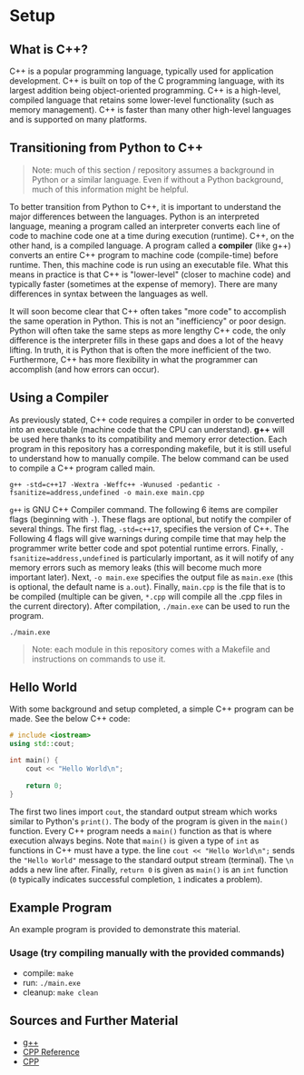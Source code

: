 # Setup

## What is C++?

C++ is a popular programming language, typically used for application development. C++ is built on top of the C programming language, with its largest addition being object-oriented programming. C++ is a high-level, compiled language that retains some lower-level functionality (such as memory management). C++ is faster than many other high-level languages and is supported on many platforms.

## Transitioning from Python to C++

> Note: much of this section / repository assumes a background in Python or a similar language. Even if without a Python background, much of this information might be helpful.

To better transition from Python to C++, it is important to understand the major differences between the languages. Python is an interpreted language, meaning a program called an interpreter converts each line of code to machine code one at a time during execution (runtime). C++, on the other hand, is a compiled language. A program called a **compiler** (like g++) converts an entire C++ program to machine code (compile-time) before runtime. Then, this machine code is run using an executable file. What this means in practice is that C++ is "lower-level" (closer to machine code) and typically faster (sometimes at the expense of memory). There are many differences in syntax between the languages as well.

It will soon become clear that C++ often takes "more code" to accomplish the same operation in Python. This is not an "inefficiency" or poor design. Python will often take the same steps as more lengthy C++ code, the only difference is the interpreter fills in these gaps and does a lot of the heavy lifting. In truth, it is Python that is often the more inefficient of the two. Furthermore, C++ has more flexibility in what the programmer can accomplish (and how errors can occur).

## Using a Compiler

As previously stated, C++ code requires a compiler in order to be converted into an executable (machine code that the CPU can understand). **g++** will be used here thanks to its compatibility and memory error detection. Each program in this repository has a corresponding makefile, but it is still useful to understand how to manually compile. The below command can be used to compile a C++ program called main.

```
g++ -std=c++17 -Wextra -Weffc++ -Wunused -pedantic -fsanitize=address,undefined -o main.exe main.cpp
```

`g++` is GNU C++ Compiler command. The following 6 items are compiler flags (beginning with `-`). These flags are optional, but notify the compiler of several things. The first flag, `-std=c++17`, specifies the version of C++. The Following 4 flags will give warnings during compile time that may help the programmer write better code and spot potential runtime errors. Finally, `-fsanitize=address,undefined` is particularly important, as it will notify of any memory errors such as memory leaks (this will become much more important later). Next, `-o main.exe` specifies the output file as `main.exe` (this is optional, the default name is `a.out`). Finally, `main.cpp` is the file that is to be compiled (multiple can be given, `*.cpp` will compile all the .cpp files in the current directory). After compilation, `./main.exe` can be used to run the program.

```
./main.exe
```

> Note: each module in this repository comes with a Makefile and instructions on commands to use it.

## Hello World

With some background and setup completed, a simple C++ program can be made. See the below C++ code:

```C++
# include <iostream>
using std::cout;

int main() {
    cout << "Hello World\n";
    
    return 0;
}
```

The first two lines import `cout`, the standard output stream which works similar to Python's `print()`. The body of the program is given in the `main()` function. Every C++ program needs a `main()` function as that is where execution always begins. Note that `main()` is given a type of `int` as functions in C++ must have a type. the line `cout << "Hello World\n";` sends the `"Hello World"` message to the standard output stream (terminal). The `\n` adds a new line after. Finally, `return 0` is given as `main()` is an `int` function (`0` typically indicates successful completion, `1` indicates a problem).

## Example Program

An example program is provided to demonstrate this material.

### Usage (try compiling manually with the provided commands)
- compile: `make`
- run: `./main.exe`
- cleanup: `make clean`

## Sources and Further Material

- [g++](https://gcc.gnu.org/)
- [CPP Reference](https://en.cppreference.com/)
- [CPP](https://www.cplusplus.com/doc/)
